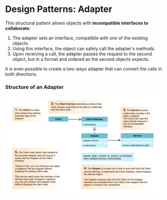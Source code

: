 # Design Patterns: Adapter

This structural pattern allows objects with __incompatible interfaces to collaborate__:

1. The adapter sets an interface, compatible with one of the existing objects.
2. Using this interface, the object can safely call the adapter's methods.
3. Upon receiving a call, the adapter passes the request to the second object, but in a format and ordered as the second objects expects.

It is even possible to create a two-ways adapter that can convert the calls in both directions.

### Structure of an Adapter

![Structure of an Adapter](./adapter.png)